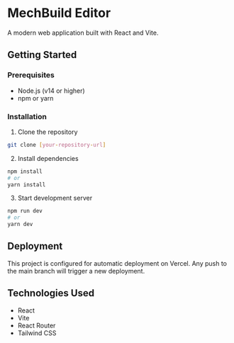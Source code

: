 # MechBuild Editor

A modern web application built with React and Vite.

## Getting Started

### Prerequisites
- Node.js (v14 or higher)
- npm or yarn

### Installation
1. Clone the repository
```bash
git clone [your-repository-url]
```

2. Install dependencies
```bash
npm install
# or
yarn install
```

3. Start development server
```bash
npm run dev
# or
yarn dev
```

## Deployment

This project is configured for automatic deployment on Vercel. Any push to the main branch will trigger a new deployment.

## Technologies Used
- React
- Vite
- React Router
- Tailwind CSS